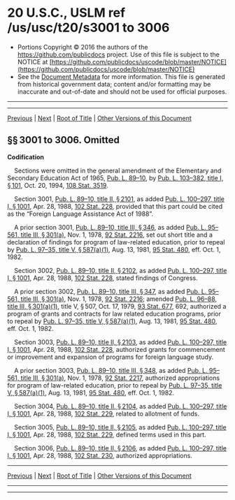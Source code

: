 ---
---

# 20 U.S.C., USLM ref /us/usc/t20/s3001 to 3006

* Portions Copyright © 2016 the authors of the https://github.com/publicdocs project.
  Use of this file is subject to the NOTICE at [https://github.com/publicdocs/uscode/blob/master/NOTICE](https://github.com/publicdocs/uscode/blob/master/NOTICE)
* See the [Document Metadata](././../../../../../..//README.md) for more information.
  This file is generated from historical government data; content and/or formatting may be inaccurate and out-of-date and should not be used for official purposes.

----------
----------

[Previous](./../../../../../..//us/usc/t20/ch47/schII/ptB/m__us_usc_t20_ch47_schII_ptB.md) | [Next](./../../../../../..//us/usc/t20/ch47/schII/ptC/m__us_usc_t20_ch47_schII_ptC.md) | [Root of Title](./../../../../../../) | [Other Versions of this Document](https://publicdocs.github.io/go/links?ns=uslm&ref=%2Fus%2Fusc%2Ft20%2Fs3001+to+3006)

## §§ 3001 to 3006. Omitted

 __Codification__ 

    Sections were omitted in the general amendment of the Elementary and Secondary Education Act of 1965, [Pub. L. 89–10][/us/pl/89/10], by [Pub. L. 103–382, title I, § 101][/us/pl/103/382/s101], Oct. 20, 1994, [108 Stat. 3519][/us/stat/108/3519].

    Section 3001, [Pub. L. 89–10, title II, § 2101][/us/pl/89/10/s2101], as added [Pub. L. 100–297, title I, § 1001][/us/pl/100/297/s1001], Apr. 28, 1988, [102 Stat. 228][/us/stat/102/228], provided that this part could be cited as the “Foreign Language Assistance Act of 1988”.

    A prior section 3001, [Pub. L. 89–10, title III, § 346][/us/pl/89/10/s346], as added [Pub. L. 95–561, title III, § 301(a)][/us/pl/95/561/s301/a], Nov. 1, 1978, [92 Stat. 2216][/us/stat/92/2216], set out short title and a declaration of findings for program of law-related education, prior to repeal by [Pub. L. 97–35, title V, § 587(a)(1)][/us/pl/97/35/s587/a/1], Aug. 13, 1981, [95 Stat. 480][/us/stat/95/480], eff. Oct. 1, 1982.

    Section 3002, [Pub. L. 89–10, title II, § 2102][/us/pl/89/10/s2102], as added [Pub. L. 100–297, title I, § 1001][/us/pl/100/297/s1001], Apr. 28, 1988, [102 Stat. 228][/us/stat/102/228], stated findings of Congress.

    A prior section 3002, [Pub. L. 89–10, title III, § 347][/us/pl/89/10/s347], as added [Pub. L. 95–561, title III, § 301(a)][/us/pl/95/561/s301/a], Nov. 1, 1978, [92 Stat. 2216][/us/stat/92/2216]; amended [Pub. L. 96–88, title III, § 301(a)(1)][/us/pl/96/88/s301/a/1], title V, § 507, Oct. 17, 1979, [93 Stat. 677][/us/stat/93/677], 692, authorized a program of grants and contracts for law related education programs, prior to repeal by [Pub. L. 97–35, title V, § 587(a)(1)][/us/pl/97/35/s587/a/1], Aug. 13, 1981, [95 Stat. 480][/us/stat/95/480], eff. Oct. 1, 1982.

    Section 3003, [Pub. L. 89–10, title II, § 2103][/us/pl/89/10/s2103], as added [Pub. L. 100–297, title I, § 1001][/us/pl/100/297/s1001], Apr. 28, 1988, [102 Stat. 228][/us/stat/102/228], authorized grants for commencement or improvement and expansion of programs for foreign language study.

    A prior section 3003, [Pub. L. 89–10, title III, § 348][/us/pl/89/10/s348], as added [Pub. L. 95–561, title III, § 301(a)][/us/pl/95/561/s301/a], Nov. 1, 1978, [92 Stat. 2217][/us/stat/92/2217], authorized appropriations for program of law-related education, prior to repeal by [Pub. L. 97–35, title V, § 587(a)(1)][/us/pl/97/35/s587/a/1], Aug. 13, 1981, [95 Stat. 480][/us/stat/95/480], eff. Oct. 1, 1982.

    Section 3004, [Pub. L. 89–10, title II, § 2104][/us/pl/89/10/s2104], as added [Pub. L. 100–297, title I, § 1001][/us/pl/100/297/s1001], Apr. 28, 1988, [102 Stat. 229][/us/stat/102/229], related to allotment of funds.

    Section 3005, [Pub. L. 89–10, title II, § 2105][/us/pl/89/10/s2105], as added [Pub. L. 100–297, title I, § 1001][/us/pl/100/297/s1001], Apr. 28, 1988, [102 Stat. 229][/us/stat/102/229], defined terms used in this part.

    Section 3006, [Pub. L. 89–10, title II, § 2106][/us/pl/89/10/s2106], as added [Pub. L. 100–297, title I, § 1001][/us/pl/100/297/s1001], Apr. 28, 1988, [102 Stat. 230][/us/stat/102/230], authorized appropriations.

----------

[Previous](./../../../../../..//us/usc/t20/ch47/schII/ptB/m__us_usc_t20_ch47_schII_ptB.md) | [Next](./../../../../../..//us/usc/t20/ch47/schII/ptC/m__us_usc_t20_ch47_schII_ptC.md) | [Root of Title](./../../../../../../) | [Other Versions of this Document](https://publicdocs.github.io/go/links?ns=uslm&ref=%2Fus%2Fusc%2Ft20%2Fs3001+to+3006)

----------
----------

[/us/pl/89/10]: https://publicdocs.github.io/go/links?ns=uslm&ref=%2Fus%2Fpl%2F89%2F10
[/us/pl/103/382/s101]: https://publicdocs.github.io/go/links?ns=uslm&ref=%2Fus%2Fpl%2F103%2F382%2Fs101
[/us/stat/108/3519]: https://publicdocs.github.io/go/links?ns=uslm&ref=%2Fus%2Fstat%2F108%2F3519
[/us/pl/89/10/s2101]: https://publicdocs.github.io/go/links?ns=uslm&ref=%2Fus%2Fpl%2F89%2F10%2Fs2101
[/us/pl/100/297/s1001]: https://publicdocs.github.io/go/links?ns=uslm&ref=%2Fus%2Fpl%2F100%2F297%2Fs1001
[/us/stat/102/228]: https://publicdocs.github.io/go/links?ns=uslm&ref=%2Fus%2Fstat%2F102%2F228
[/us/pl/89/10/s346]: https://publicdocs.github.io/go/links?ns=uslm&ref=%2Fus%2Fpl%2F89%2F10%2Fs346
[/us/pl/95/561/s301/a]: https://publicdocs.github.io/go/links?ns=uslm&ref=%2Fus%2Fpl%2F95%2F561%2Fs301%2Fa
[/us/stat/92/2216]: https://publicdocs.github.io/go/links?ns=uslm&ref=%2Fus%2Fstat%2F92%2F2216
[/us/pl/97/35/s587/a/1]: https://publicdocs.github.io/go/links?ns=uslm&ref=%2Fus%2Fpl%2F97%2F35%2Fs587%2Fa%2F1
[/us/stat/95/480]: https://publicdocs.github.io/go/links?ns=uslm&ref=%2Fus%2Fstat%2F95%2F480
[/us/pl/89/10/s2102]: https://publicdocs.github.io/go/links?ns=uslm&ref=%2Fus%2Fpl%2F89%2F10%2Fs2102
[/us/pl/100/297/s1001]: https://publicdocs.github.io/go/links?ns=uslm&ref=%2Fus%2Fpl%2F100%2F297%2Fs1001
[/us/stat/102/228]: https://publicdocs.github.io/go/links?ns=uslm&ref=%2Fus%2Fstat%2F102%2F228
[/us/pl/89/10/s347]: https://publicdocs.github.io/go/links?ns=uslm&ref=%2Fus%2Fpl%2F89%2F10%2Fs347
[/us/pl/95/561/s301/a]: https://publicdocs.github.io/go/links?ns=uslm&ref=%2Fus%2Fpl%2F95%2F561%2Fs301%2Fa
[/us/stat/92/2216]: https://publicdocs.github.io/go/links?ns=uslm&ref=%2Fus%2Fstat%2F92%2F2216
[/us/pl/96/88/s301/a/1]: https://publicdocs.github.io/go/links?ns=uslm&ref=%2Fus%2Fpl%2F96%2F88%2Fs301%2Fa%2F1
[/us/stat/93/677]: https://publicdocs.github.io/go/links?ns=uslm&ref=%2Fus%2Fstat%2F93%2F677
[/us/pl/97/35/s587/a/1]: https://publicdocs.github.io/go/links?ns=uslm&ref=%2Fus%2Fpl%2F97%2F35%2Fs587%2Fa%2F1
[/us/stat/95/480]: https://publicdocs.github.io/go/links?ns=uslm&ref=%2Fus%2Fstat%2F95%2F480
[/us/pl/89/10/s2103]: https://publicdocs.github.io/go/links?ns=uslm&ref=%2Fus%2Fpl%2F89%2F10%2Fs2103
[/us/pl/100/297/s1001]: https://publicdocs.github.io/go/links?ns=uslm&ref=%2Fus%2Fpl%2F100%2F297%2Fs1001
[/us/stat/102/228]: https://publicdocs.github.io/go/links?ns=uslm&ref=%2Fus%2Fstat%2F102%2F228
[/us/pl/89/10/s348]: https://publicdocs.github.io/go/links?ns=uslm&ref=%2Fus%2Fpl%2F89%2F10%2Fs348
[/us/pl/95/561/s301/a]: https://publicdocs.github.io/go/links?ns=uslm&ref=%2Fus%2Fpl%2F95%2F561%2Fs301%2Fa
[/us/stat/92/2217]: https://publicdocs.github.io/go/links?ns=uslm&ref=%2Fus%2Fstat%2F92%2F2217
[/us/pl/97/35/s587/a/1]: https://publicdocs.github.io/go/links?ns=uslm&ref=%2Fus%2Fpl%2F97%2F35%2Fs587%2Fa%2F1
[/us/stat/95/480]: https://publicdocs.github.io/go/links?ns=uslm&ref=%2Fus%2Fstat%2F95%2F480
[/us/pl/89/10/s2104]: https://publicdocs.github.io/go/links?ns=uslm&ref=%2Fus%2Fpl%2F89%2F10%2Fs2104
[/us/pl/100/297/s1001]: https://publicdocs.github.io/go/links?ns=uslm&ref=%2Fus%2Fpl%2F100%2F297%2Fs1001
[/us/stat/102/229]: https://publicdocs.github.io/go/links?ns=uslm&ref=%2Fus%2Fstat%2F102%2F229
[/us/pl/89/10/s2105]: https://publicdocs.github.io/go/links?ns=uslm&ref=%2Fus%2Fpl%2F89%2F10%2Fs2105
[/us/pl/100/297/s1001]: https://publicdocs.github.io/go/links?ns=uslm&ref=%2Fus%2Fpl%2F100%2F297%2Fs1001
[/us/stat/102/229]: https://publicdocs.github.io/go/links?ns=uslm&ref=%2Fus%2Fstat%2F102%2F229
[/us/pl/89/10/s2106]: https://publicdocs.github.io/go/links?ns=uslm&ref=%2Fus%2Fpl%2F89%2F10%2Fs2106
[/us/pl/100/297/s1001]: https://publicdocs.github.io/go/links?ns=uslm&ref=%2Fus%2Fpl%2F100%2F297%2Fs1001
[/us/stat/102/230]: https://publicdocs.github.io/go/links?ns=uslm&ref=%2Fus%2Fstat%2F102%2F230


